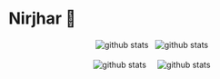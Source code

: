 # Nirjhar 🔭 

<!--
**Nirjhar100/Nirjhar100** is a ✨ _special_ ✨ repository because its `README.md` (this file) appears on your GitHub profile.

Here are some ideas to get you started:

- I’m currently working on ...
- 🌱 I’m currently learning ...
- 👯 I’m looking to collaborate on ...
- 🤔 I’m looking for help with ...
- 💬 Ask me about ...
- 📫 How to reach me: ...
- 😄 Pronouns: ...
- ⚡ Fun fact: ...
-->

<div align='center'>
    <img align="center"  src="https://github-readme-stats.vercel.app/api/top-langs/?username=Nirjhar100&hide=html,jupyter notebook&langs_count=3&bg_color=071A2C&icon_color=4194FD&show_icons=true&count_private=true&theme=tokyonight&line_height=27&text_color=FFFFFF&hide_border=true&border_radius=10" alt="github stats"/>&nbsp;&nbsp;
    <img align="center" src="https://github-readme-stats.vercel.app/api?username=Nirjhar100&bg_color=071A2C&icon_color=4194FD&show_icons=true&count_private=true&theme=tokyonight&line_height=27&text_color=FFFFFF&hide_border=true&border_radius=10" alt="github stats"/>
</div>
<br/>
<div align='center'>
    <img align="center" src="https://github-readme-stats.vercel.app/api/pin/?username=Nirjhar100&repo=Starwars&bg_color=071A2C&icon_color=4194FD&show_icons=true&count_private=true&theme=tokyonight&line_height=27&text_color=FFFFFF&hide_border=true&border_radius=10" alt="github stats"/>&nbsp;&nbsp;&nbsp;&nbsp;
    <img align="center" src="https://github-readme-stats.vercel.app/api/pin/?username=Nirjhar100&repo=Major-FakeNews&bg_color=071A2C&icon_color=4194FD&show_icons=true&count_private=true&theme=tokyonight&line_height=27&text_color=FFFFFF&hide_border=true&border_radius=10" alt="github stats"/>
</div>

